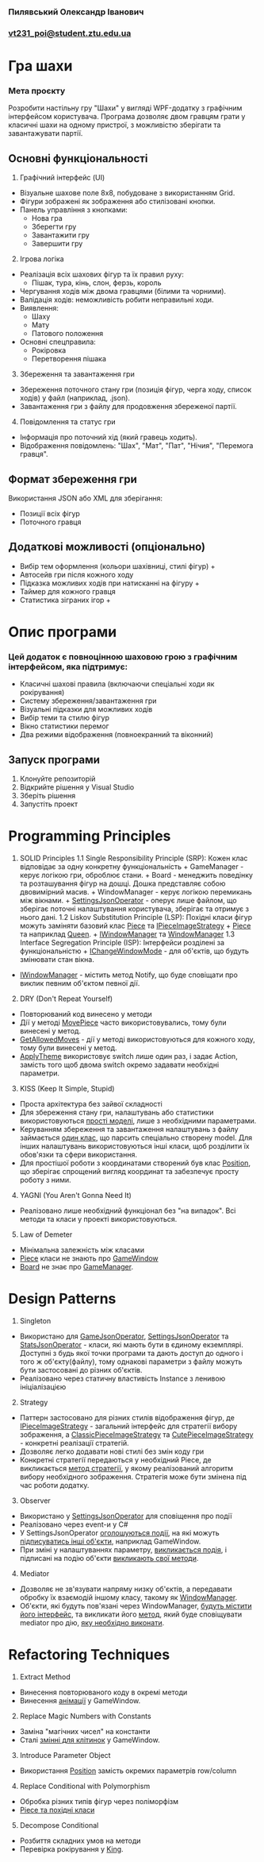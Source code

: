 ### Пилявський Олександр Іванович
### vt231_poi@student.ztu.edu.ua

# Гра шахи

### Мета проєкту
Розробити настільну гру "Шахи" у вигляді WPF-додатку з графічним інтерфейсом користувача. Програма дозволяє двом гравцям грати у класичні шахи на одному пристрої, з можливістю зберігати та завантажувати партії.

## Основні функціональності
1. Графічний інтерфейс (UI)
+ Візуальне шахове поле 8x8, побудоване з використанням Grid.
+ Фігури зображені як зображення або стилізовані кнопки.
+ Панель управління з кнопками:
    + Нова гра
    + Зберегти гру
    + Завантажити гру
    + Завершити гру
2. Ігрова логіка
+ Реалізація всіх шахових фігур та їх правил руху:
    + Пішак, тура, кінь, слон, ферзь, король
+ Чергування ходів між двома гравцями (білими та чорними).
+ Валідація ходів: неможливість робити неправильні ходи.
+ Виявлення:
    + Шаху
    + Мату
    + Патового положення
+ Основні спецправила:
    + Рокіровка
    + Перетворення пішака
3. Збереження та завантаження гри
+ Збереження поточного стану гри (позиція фігур, черга ходу, список ходів) у файл (наприклад, .json).
+ Завантаження гри з файлу для продовження збереженої партії.
4. Повідомлення та статус гри
+ Інформація про поточний хід (який гравець ходить).
+ Відображення повідомлень: "Шах", "Мат", "Пат", "Нічия", "Перемога гравця".

## Формат збереження гри
Використання JSON або XML для зберігання:
+ Позиції всіх фігур
+ Поточного гравця

## Додаткові можливості (опціонально)
+ Вибір тем оформлення (кольори шахівниці, стилі фігур) +
+ Автосейв гри після кожного ходу
+ Підказка можливих ходів при натисканні на фігуру +
+ Таймер для кожного гравця
+ Статистика зіграних ігор +

# Опис програми
### Цей додаток є повноцінною шаховою грою з графічним інтерфейсом, яка підтримує:
+ Класичні шахові правила (включаючи спеціальні ходи як рокірування)
+ Систему збереження/завантаження гри
+ Візуальні підказки для можливих ходів
+ Вибір теми та стилю фігур
+ Вікно статистики перемог
+ Два режими відображення (повноекранний та віконний)

## Запуск програми
1. Клонуйте репозиторій
2. Відкрийте рішення у Visual Studio
3. Зберіть рішення
4. Запустіть проект

# Programming Principles
1. SOLID Principles
    1.1 Single Responsibility Principle (SRP): Кожен клас відповідає за одну конкретну функціональність 
        + GameManager - керує логікою гри, оброблює стани.
        + Board - менеджить поведінку та розташування фігур на дошці. Дошка представляє собою двовимірний масив.
        + WindowManager - керує логікою перемикань між вікнами.
        + [SettingsJsonOperator](https://github.com/Shadocl-low/ChessGame/blob/test-version/ChessGameApplication/SettingsJsonOperator.cs) - оперує лише файлом, що зберігає поточні налаштування користувача, зберігає та отримує з нього дані.
    1.2 Liskov Substitution Principle (LSP): Похідні класи фігур можуть заміняти базовий клас [Piece](https://github.com/Shadocl-low/ChessGame/blob/a0d37fee2435d01a82c0a52f5cdefe46609d7f8f/ChessGameApplication/Game/Figures/Piece.cs) та [IPieceImageStrategy](https://github.com/Shadocl-low/ChessGame/blob/test-version/ChessGameApplication/Game/PieceImageStrategies/IPieceImageStrategy.cs)
        + [Piece](https://github.com/Shadocl-low/ChessGame/blob/a0d37fee2435d01a82c0a52f5cdefe46609d7f8f/ChessGameApplication/Game/Figures/Piece.cs) та наприклад [Queen](https://github.com/Shadocl-low/ChessGame/blob/a0d37fee2435d01a82c0a52f5cdefe46609d7f8f/ChessGameApplication/Game/Figures/Queen.cs).
        + [IWindowManager](https://github.com/Shadocl-low/ChessGame/blob/a0d37fee2435d01a82c0a52f5cdefe46609d7f8f/ChessGameApplication/Windows/Manager/IWindowManager.cs) та [WindowManager](https://github.com/Shadocl-low/ChessGame/blob/a0d37fee2435d01a82c0a52f5cdefe46609d7f8f/ChessGameApplication/Windows/Manager/WindowManager.cs)
    1.3 Interface Segregation Principle (ISP): Інтерфейси розділені за функціональністю
        + [IChangeWindowMode](https://github.com/Shadocl-low/ChessGame/blob/a0d37fee2435d01a82c0a52f5cdefe46609d7f8f/ChessGameApplication/Windows/IChangeWindowMode.cs) - для об'єктів, що будуть змінювати стан вікна.
+ [IWindowManager](https://github.com/Shadocl-low/ChessGame/blob/a0d37fee2435d01a82c0a52f5cdefe46609d7f8f/ChessGameApplication/Windows/Manager/IWindowManager.cs) - містить метод Notify, що буде сповіщати про виклик певним об'єктом певної дії.
2. DRY (Don't Repeat Yourself)
+ Повторюваний код винесено у методи
+ Дії у методі [MovePiece](https://github.com/Shadocl-low/ChessGame/blob/a0d37fee2435d01a82c0a52f5cdefe46609d7f8f/ChessGameApplication/Game/Board.cs#L86-L101) часто використовувались, тому були винесені у метод.
+ [GetAllowedMoves](https://github.com/Shadocl-low/ChessGame/blob/a0d37fee2435d01a82c0a52f5cdefe46609d7f8f/ChessGameApplication/Game/GameManager.cs#L159-L176) - дії у методі використовуються для кожного ходу, тому були винесені у метод.
+ [ApplyTheme](https://github.com/Shadocl-low/ChessGame/blob/a0d37fee2435d01a82c0a52f5cdefe46609d7f8f/ChessGameApplication/Windows/SettingsWindow.xaml.cs;#L43-L67) використовує switch лише один раз, і задає Action, замість того щоб двома switch окремо задавати необхідні параметри.
3. KISS (Keep It Simple, Stupid)
+ Проста архітектура без зайвої складності
+ Для збереження стану гри, налаштувань або статистики використовуються [прості моделі](https://github.com/Shadocl-low/ChessGame/tree/a0d37fee2435d01a82c0a52f5cdefe46609d7f8f/ChessGameApplication/JsonModels), лише з необхідними параметрами.
+ Керуванням збереження та завантаження налаштувань з файлу займається [один клас](https://github.com/Shadocl-low/ChessGame/blob/a0d37fee2435d01a82c0a52f5cdefe46609d7f8f/ChessGameApplication/GameJsonOperator.cs), що парсить спеціально створену model. Для інших налаштувань використовуються інші класи, щоб розділити їх обов'язки та сфери використання.
+ Для простішої роботи з координатами створений був клас [Position](https://github.com/Shadocl-low/ChessGame/blob/a0d37fee2435d01a82c0a52f5cdefe46609d7f8f/ChessGameApplication/Game/Position.cs), що зберігає спрощений вигляд координат та забезпечує просту роботу з ними.
4. YAGNI (You Aren't Gonna Need It)
+ Реалізовано лише необхідний функціонал без "на випадок". Всі методи та класи у проекті використовуються.
5. Law of Demeter
+ Мінімальна залежність між класами
+ [Piece](https://github.com/Shadocl-low/ChessGame/blob/a0d37fee2435d01a82c0a52f5cdefe46609d7f8f/ChessGameApplication/Game/Figures/Piece.cs) класи не знають про [GameWindow](https://github.com/Shadocl-low/ChessGame/blob/a0d37fee2435d01a82c0a52f5cdefe46609d7f8f/ChessGameApplication/Windows/GameWindow.xaml.cs)
+ [Board](https://github.com/Shadocl-low/ChessGame/blob/a0d37fee2435d01a82c0a52f5cdefe46609d7f8f/ChessGameApplication/Game/Board.cs) не знає про [GameManager](https://github.com/Shadocl-low/ChessGame/blob/a0d37fee2435d01a82c0a52f5cdefe46609d7f8f/ChessGameApplication/Game/GameManager.cs).

# Design Patterns
1. Singleton
+ Використано для [GameJsonOperator](https://github.com/Shadocl-low/ChessGame/blob/a0d37fee2435d01a82c0a52f5cdefe46609d7f8f/ChessGameApplication/GameJsonOperator.cs), [SettingsJsonOperator](https://github.com/Shadocl-low/ChessGame/blob/a0d37fee2435d01a82c0a52f5cdefe46609d7f8f/ChessGameApplication/SettingsJsonOperator.cs) та [StatsJsonOperator](https://github.com/Shadocl-low/ChessGame/blob/a0d37fee2435d01a82c0a52f5cdefe46609d7f8f/ChessGameApplication/StatsJsonOperator.cs) - класи, які мають бути в єдиному екземплярі. Доступні з будь якої точки програми та дають доступ до одного і того ж об'єкту(файлу), тому однакові параметри з файлу можуть бути застосовані до різних об'єктів.
+ Реалізовано через статичну властивість Instance з ленивою ініціалізацією
2. Strategy
+ Паттерн застосовано для різних стилів відображення фігур, де [IPieceImageStrategy](https://github.com/Shadocl-low/ChessGame/blob/a0d37fee2435d01a82c0a52f5cdefe46609d7f8f/ChessGameApplication/Game/PieceImageStrategies/CutePieceImageStrategy.cs) - загальний інтерфейс для стратегії вибору зображення, а [ClassicPieceImageStrategy](https://github.com/Shadocl-low/ChessGame/blob/a0d37fee2435d01a82c0a52f5cdefe46609d7f8f/ChessGameApplication/Game/PieceImageStrategies/ClassicPieceImageStrategy.cs) та [CutePieceImageStrategy](https://github.com/Shadocl-low/ChessGame/blob/a0d37fee2435d01a82c0a52f5cdefe46609d7f8f/ChessGameApplication/Game/PieceImageStrategies/CutePieceImageStrategy.cs) - конкретні реалізації стратегій.
+ Дозволяє легко додавати нові стилі без змін коду гри
+ Конкретні стратегії передаються у необхідний Piece, де викликається [метод стратегії](https://github.com/Shadocl-low/ChessGame/blob/a0d37fee2435d01a82c0a52f5cdefe46609d7f8f/ChessGameApplication/Game/Figures/Piece.cs#L32-L35), у якому реалізований алгоритм вибору необхідного зображення. Стратегія може бути змінена під час роботи додатку.
3. Observer
+ Використано у [SettingsJsonOperator](https://github.com/Shadocl-low/ChessGame/blob/a0d37fee2435d01a82c0a52f5cdefe46609d7f8f/ChessGameApplication/SettingsJsonOperator.cs) для сповіщення про події
+ Реалізовано через event-и у C#
+ У SettingsJsonOperator [оголошуються події](https://github.com/Shadocl-low/ChessGame/blob/a0d37fee2435d01a82c0a52f5cdefe46609d7f8f/ChessGameApplication/SettingsJsonOperator.cs#L18-L19), на які можуть [підписуватись інші об'єкти](https://github.com/Shadocl-low/ChessGame/blob/a0d37fee2435d01a82c0a52f5cdefe46609d7f8f/ChessGameApplication/Windows/GameWindow.xaml.cs#L35-L36), наприклад GameWindow.
+ При зміні у налаштуваннях параметру, [викликається подія](https://github.com/Shadocl-low/ChessGame/blob/a0d37fee2435d01a82c0a52f5cdefe46609d7f8f/ChessGameApplication/SettingsJsonOperator.cs#L57), і підписані на подію об'єкти [викликають свої методи](https://github.com/Shadocl-low/ChessGame/blob/a0d37fee2435d01a82c0a52f5cdefe46609d7f8f/ChessGameApplication/Windows/GameWindow.xaml.cs#L193-L212).
4. Mediator
+ Дозволяє не зв'язувати напряму низку об'єктів, а передавати обробку їх взаємодій іншому класу, такому як [WindowManager](https://github.com/Shadocl-low/ChessGame/blob/a0d37fee2435d01a82c0a52f5cdefe46609d7f8f/ChessGameApplication/Windows/Manager/WindowManager.cs).
+ Об'єкти, які будуть пов'язані через WindowManager, [будуть містити його інтерфейс](https://github.com/Shadocl-low/ChessGame/blob/a0d37fee2435d01a82c0a52f5cdefe46609d7f8f/ChessGameApplication/Windows/MainMenuWindow.xaml.cs#L22-L27), та викликати його [метод](https://github.com/Shadocl-low/ChessGame/blob/a0d37fee2435d01a82c0a52f5cdefe46609d7f8f/ChessGameApplication/Windows/MainMenuWindow.xaml.cs#L31-L56), який буде сповіщувати mediator про дію, [яку необхідно виконати](https://github.com/Shadocl-low/ChessGame/blob/a0d37fee2435d01a82c0a52f5cdefe46609d7f8f/ChessGameApplication/Windows/Manager/WindowManager.cs#L29-L57).

# Refactoring Techniques
1. Extract Method
+ Винесення повторюваного коду в окремі методи 
+ Винесення [анімації](https://github.com/Shadocl-low/ChessGame/blob/a0d37fee2435d01a82c0a52f5cdefe46609d7f8f/ChessGameApplication/Windows/GameWindow.xaml.cs#L238-L261) у GameWindow.
2. Replace Magic Numbers with Constants
+ Заміна "магічних чисел" на константи 
+ Сталі [змінні для клітинок](https://github.com/Shadocl-low/ChessGame/blob/a0d37fee2435d01a82c0a52f5cdefe46609d7f8f/ChessGameApplication/Windows/GameWindow.xaml.cs#L) у GameWindow.
3. Introduce Parameter Object
+ Використання [Position](https://github.com/Shadocl-low/ChessGame/blob/a0d37fee2435d01a82c0a52f5cdefe46609d7f8f/ChessGameApplication/Game/GameManager.cs#L96-L122) замість окремих параметрів row/column
4. Replace Conditional with Polymorphism
+ Обробка різних типів фігур через поліморфізм 
+ [Piece та похідні класи](https://github.com/Shadocl-low/ChessGame/blob/a0d37fee2435d01a82c0a52f5cdefe46609d7f8f/ChessGameApplication/Game/GameManager.cs#L146-L154)
5. Decompose Conditional
+ Розбиття складних умов на методи
+ Перевірка рокірування у [King](https://github.com/Shadocl-low/ChessGame/blob/a0d37fee2435d01a82c0a52f5cdefe46609d7f8f/ChessGameApplication/Game/Figures/King.cs#L38-L75).